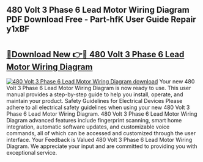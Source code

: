 ## 480 Volt 3 Phase 6 Lead Motor Wiring Diagram PDF Download Free - Part-hfK User Guide Repair y1xBF

# <h2><a href="http://dft9kd.blite.top/?on=480+Volt+3+Phase+6+Lead+Motor+Wiring+Diagram">🔗Download New 👉🔴 480 Volt 3 Phase 6 Lead Motor Wiring Diagram</a></h2>

[![480 Volt 3 Phase 6 Lead Motor Wiring Diagram download](https://i.imgur.com/lujVjoI.png)](http://dft9kd.blite.top/?on=480+Volt+3+Phase+6+Lead+Motor+Wiring+Diagram)
Your new 480 Volt 3 Phase 6 Lead Motor Wiring Diagram is now ready to use. This user manual provides a step-by-step guide to help you install, operate, and maintain your product. Safety Guidelines for Electrical Devices Please adhere to all electrical safety guidelines when using your new 480 Volt 3 Phase 6 Lead Motor Wiring Diagram. 480 Volt 3 Phase 6 Lead Motor Wiring Diagram advanced features include fingerprint scanning, smart home integration, automatic software updates, and customizable voice commands, all of which can be accessed and customized through the user interface. Your Feedback is Valued 480 Volt 3 Phase 6 Lead Motor Wiring Diagram. We appreciate your input and are committed to providing you with exceptional service.
